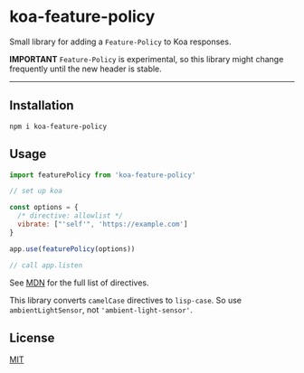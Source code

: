# koa-feature-policy

Small library for adding a `Feature-Policy` to Koa responses.

**IMPORTANT** `Feature-Policy` is experimental, so this library might change
frequently until the new header is stable.

--------

## Installation

`npm i koa-feature-policy`

## Usage

```javascript
import featurePolicy from 'koa-feature-policy'

// set up koa

const options = {
  /* directive: allowlist */
  vibrate: ["'self'", 'https://example.com']
}

app.use(featurePolicy(options))

// call app.listen
```

See [MDN](https://developer.mozilla.org/en-US/docs/Web/HTTP/Headers/Feature-Policy) for the full list of directives.

This library converts `camelCase` directives to `lisp-case`. So use
`ambientLightSensor`, not `'ambient-light-sensor'`.

## License

[MIT](./LICENSE.md)
